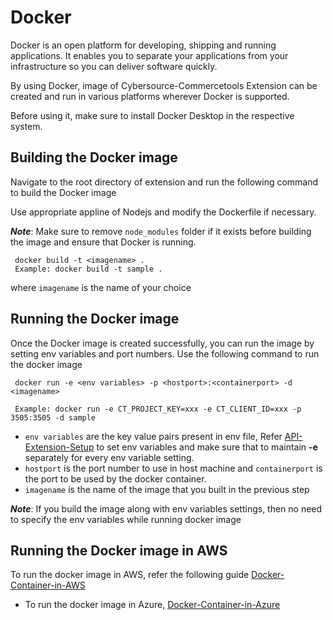 # Docker
Docker is an open platform for developing, shipping and running applications. It enables you to separate your applications from your infrastructure so you can deliver software quickly.

By using Docker, image of Cybersource-Commercetools Extension can be created and run in various platforms wherever Docker is supported.

Before using it, make sure to install Docker Desktop in the respective system.

## Building the Docker image
  Navigate to the root directory of extension and run the following command to build the Docker image

  Use appropriate appline of Nodejs and modify the Dockerfile if necessary.
    
  **_Note_**: Make sure to remove `node_modules` folder if it exists before building the image and ensure that Docker is running.

     docker build -t <imagename> .
     Example: docker build -t sample .
  where `imagename` is the name of your choice
 
## Running the Docker image
 Once the Docker image is created successfully, you can run the image by setting env variables and port numbers.
 Use the following command to run the docker image 

     docker run -e <env variables> -p <hostport>:<containerport> -d <imagename>
     
     Example: docker run -e CT_PROJECT_KEY=xxx -e CT_CLIENT_ID=xxx -p 3505:3505 -d sample
 
  - `env variables` are the key value pairs present in env file, Refer
  [API-Extension-Setup](API-Extension-Setup.md#configuration) to set env variables and make sure that to maintain <b>-e</b> separately for every env variable setting.
  - `hostport` is the port number to use in host machine and `containerport` is the port to be used by the docker container. 
  - `imagename` is the name of the image that you built in the previous step

  **_Note_**: If you build the image along with env variables settings, then no need to specify the env variables while running docker image

## Running the Docker image in AWS
 To run the docker image in AWS, refer the following guide [Docker-Container-in-AWS](Docker-Container-in-AWS.md)
 - To run the docker image in Azure, [Docker-Container-in-Azure](Docker-Container-in-Azure.md)